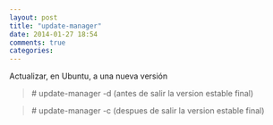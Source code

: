 ```yaml
---
layout: post
title: "update-manager"
date: 2014-01-27 18:54
comments: true
categories: 
---
```

Actualizar, en Ubuntu, a una nueva versión

>\# update-manager -d   (antes de salir la version estable final)

>\# update-manager -c   (despues de salir la version estable final)

